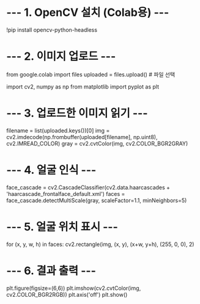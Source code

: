 # --- 1. OpenCV 설치 (Colab용) ---
!pip install opencv-python-headless

# --- 2. 이미지 업로드 ---
from google.colab import files
uploaded = files.upload()  # 파일 선택

import cv2, numpy as np
from matplotlib import pyplot as plt

# --- 3. 업로드한 이미지 읽기 ---
filename = list(uploaded.keys())[0]
img = cv2.imdecode(np.frombuffer(uploaded[filename], np.uint8), cv2.IMREAD_COLOR)
gray = cv2.cvtColor(img, cv2.COLOR_BGR2GRAY)

# --- 4. 얼굴 인식 ---
face_cascade = cv2.CascadeClassifier(cv2.data.haarcascades + 'haarcascade_frontalface_default.xml')
faces = face_cascade.detectMultiScale(gray, scaleFactor=1.1, minNeighbors=5)

# --- 5. 얼굴 위치 표시 ---
for (x, y, w, h) in faces:
    cv2.rectangle(img, (x, y), (x+w, y+h), (255, 0, 0), 2)

# --- 6. 결과 출력 ---
plt.figure(figsize=(6,6))
plt.imshow(cv2.cvtColor(img, cv2.COLOR_BGR2RGB))
plt.axis('off')
plt.show()
